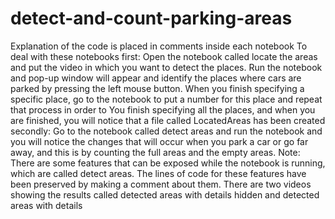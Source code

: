 # detect-and-count-parking-areas
Explanation of the code is placed in comments inside each notebook
To deal with these notebooks first:
Open the notebook called locate the areas and put the video in which you want to detect the places. Run the notebook and pop-up window will appear and identify the places where cars are parked by pressing the left mouse button. When you finish specifying a specific place, go to the notebook to put a number for this place and repeat that process in order to You finish specifying all the places, and when you are finished, you will notice that a file called LocatedAreas has been created
secondly:
Go to the notebook called detect areas and run the notebook and you will notice the changes that will occur when you park a car or go far away, and this is by counting the full areas and the empty areas.
Note: There are some features that can be exposed while the notebook is running, which are called detect areas. The lines of code for these features have been preserved by making a comment about them.
There are two videos showing the results called detected areas with details hidden and detected areas with details
